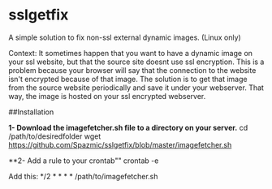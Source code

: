 # sslgetfix
A simple solution to fix non-ssl external dynamic images. (Linux only)

Context: It sometimes happen that you want to have a dynamic image on your ssl website, but that the source site doesnt use ssl encryption.
This is a problem because your browser will say that the connection to the website isn't encrypted because of that image. The solution is
to get that image from the source website periodically and save it under your webserver. That way, the image is hosted on your ssl encrypted
webserver.


##Installation

**1- Download the imagefetcher.sh file to a directory on your server.**
cd /path/to/desiredfolder
wget https://github.com/Spazmic/sslgetfix/blob/master/imagefetcher.sh

**2- Add a rule to your crontab""
crontab -e

Add this:
*/2 * * * * /path/to/imagefetcher.sh

